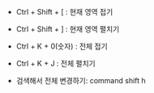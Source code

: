 - Ctrl + Shift + [ : 현재 영역 접기
- Ctrl + Shift + ] : 현재 영역 펼치기
- Ctrl + K + 0(숫자) : 전체 접기
- Ctrl + K + J : 전체 펼치기

- 검색해서 전체 변경하기: command shift h
